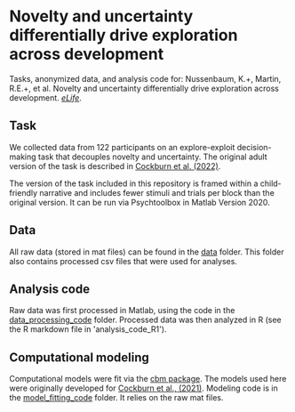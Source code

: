 # Novelty and uncertainty differentially drive exploration across development

Tasks, anonymized data, and analysis code for: Nussenbaum, K.+, Martin, R.E.+, et al. Novelty and uncertainty differentially drive exploration across development. [*eLife*](https://elifesciences.org/articles/84260).


## Task
We collected data from 122 participants on an explore-exploit decision-making task that decouples novelty and uncertainty. The original adult version of the task is described in [Cockburn et al. (2022)](https://www.cell.com/neuron/fulltext/S0896-6273(22)00502-5?_returnURL=https%3A%2F%2Flinkinghub.elsevier.com%2Fretrieve%2Fpii%2FS0896627322005025%3Fshowall%3Dtrue).

The version of the task included in this repository is framed within a child-friendly narrative and includes fewer stimuli and trials per block than the original version. It can be run via Psychtoolbox in Matlab Version 2020. 

## Data
All raw data (stored in mat files) can be found in the [data](https://github.com/katenuss/exploration/tree/main/data) folder. This folder also contains processed csv files that were used for analyses.

## Analysis code
Raw data was first processed in Matlab, using the code in the [data_processing_code](https://github.com/katenuss/exploration/tree/main/data_processing_code) folder. Processed data was then analyzed in R (see the R markdown file in 'analysis_code_R1').

## Computational modeling
Computational models were fit via the [cbm package](https://github.com/payampiray/cbm). The models used here were originally developed for [Cockburn et al., (2021)](https://www.biorxiv.org/content/10.1101/2021.10.13.464279v1). Modeling code is in the [model_fitting_code](https://github.com/katenuss/exploration/tree/main/model_fitting_code) folder. It relies on the raw mat files.
